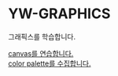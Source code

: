 # YW-GRAPHICS

그래픽스를 학습합니다.

[canvas를 연습합니다.](/canvas/README.md)<br>
[color palette를 수집합니다.](/color-palette/README.md)<br>
